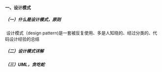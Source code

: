 #### 一、设计模式

##### （一）什么是设计模式，原则

​	设计模式（design pattern)是一套被反复使用、多是人知晓的、经过分类的、代码设计经验的总结

##### （二）设计模式详解

##### （三）UML，贪吃蛇

